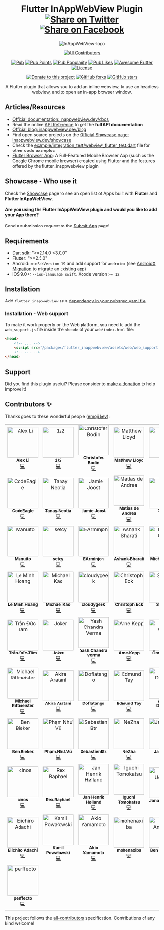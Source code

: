 <div align="center">

# Flutter InAppWebView Plugin [![Share on Twitter](https://img.shields.io/twitter/url/http/shields.io.svg?style=social)](https://twitter.com/intent/tweet?text=Flutter%20InAppBrowser%20plugin!&url=https://github.com/pichillilorenzo/flutter_inappwebview&hashtags=flutter,flutterio,dart,dartlang,webview) [![Share on Facebook](https://img.shields.io/badge/share-facebook-blue.svg?longCache=true&style=flat&colorB=%234267b2)](https://www.facebook.com/sharer/sharer.php?u=https%3A//github.com/pichillilorenzo/flutter_inappwebview)

![InAppWebView-logo](https://user-images.githubusercontent.com/5956938/195422744-bdcfed16-73f0-4bc9-94ab-ecf10771a1c4.png)

<!-- ALL-CONTRIBUTORS-BADGE:START - Do not remove or modify this section -->
[![All Contributors](https://img.shields.io/badge/all_contributors-53-orange.svg?style=flat-square)](#contributors-)
<!-- ALL-CONTRIBUTORS-BADGE:END -->

[![Pub](https://img.shields.io/pub/v/flutter_inappwebview?include_prereleases)](https://pub.dartlang.org/packages/flutter_inappwebview)
[![Pub Points](https://img.shields.io/pub/points/flutter_inappwebview)](https://pub.dev/packages/flutter_inappwebview/score)
[![Pub Popularity](https://img.shields.io/pub/popularity/flutter_inappwebview)](https://pub.dev/packages/flutter_inappwebview/score)
[![Pub Likes](https://img.shields.io/pub/likes/flutter_inappwebview)](https://pub.dev/packages/flutter_inappwebview/score)
[![Awesome Flutter](https://img.shields.io/badge/Awesome-Flutter-blue.svg?longCache=true&style=flat-square)](https://stackoverflow.com/questions/tagged/flutter-inappwebview)
[![License](https://img.shields.io/badge/License-Apache%202.0-blue.svg)](/LICENSE)

[![Donate to this project](https://img.shields.io/badge/support-donate-yellow.svg)](https://inappwebview.dev/donate/)
[![GitHub forks](https://img.shields.io/github/forks/pichillilorenzo/flutter_inappwebview?style=social)](https://github.com/pichillilorenzo/flutter_inappwebview)
[![GitHub stars](https://img.shields.io/github/stars/pichillilorenzo/flutter_inappwebview?style=social)](https://github.com/pichillilorenzo/flutter_inappwebview)

A Flutter plugin that allows you to add an inline webview, to use an headless webview, and to open an in-app browser window.

</div>

## Articles/Resources

- [Official documentation: inappwebview.dev/docs](https://inappwebview.dev/docs/)
- Read the online [API Reference](https://pub.dartlang.org/documentation/flutter_inappwebview/latest/) to get the **full API documentation**.
- [Official blog: inappwebview.dev/blog](https://inappwebview.dev/blog/)
- Find open source projects on the [Official Showcase page: inappwebview.dev/showcase](https://inappwebview.dev/showcase/)
- Check the [example/integration_test/webview_flutter_test.dart](/example/integration_test/webview_flutter_test.dart) file for other code examples
- [Flutter Browser App](https://github.com/pichillilorenzo/flutter_browser_app): A Full-Featured Mobile Browser App (such as the Google Chrome mobile browser) created using Flutter and the features offered by the flutter_inappwebview plugin

## Showcase - Who use it

Check the [Showcase](https://inappwebview.dev/showcase/) page to see an open list of Apps built with **Flutter** and **Flutter InAppWebView**.

#### Are you using the **Flutter InAppWebView** plugin and would you like to add your App there?

Send a submission request to the [Submit App](https://inappwebview.dev/submit-app/) page!

## Requirements

- Dart sdk: ">=2.14.0 <3.0.0"
- Flutter: ">=2.5.0"
- Android: `minSdkVersion 19` and add support for `androidx` (see [AndroidX Migration](https://flutter.dev/docs/development/androidx-migration) to migrate an existing app)
- iOS 9.0+: `--ios-language swift`, Xcode version `>= 12`

## Installation

Add `flutter_inappwebview` as a [dependency in your pubspec.yaml file](https://flutter.io/using-packages/).

### Installation - Web support

To make it work properly on the Web platform, you need to add the `web_support.js` file inside the `<head>` of your `web/index.html` file:

```html
<head>
    <!-- ... -->
    <script src="/packages/flutter_inappwebview/assets/web/web_support.js" defer></script>
    <!-- ... -->
</head>
```  

## Support

Did you find this plugin useful? Please consider to [make a donation](https://inappwebview.dev/donate/) to help improve it!

## Contributors ✨

Thanks goes to these wonderful people ([emoji key](https://allcontributors.org/docs/en/emoji-key)):

<!-- ALL-CONTRIBUTORS-LIST:START - Do not remove or modify this section -->
<!-- prettier-ignore-start -->
<!-- markdownlint-disable -->
<table>
  <tbody>
    <tr>
      <td align="center"><a href="https://blog.alexv525.com/"><img src="https://avatars.githubusercontent.com/u/15884415?v=4?s=100" width="100px;" alt="Alex Li"/><br /><sub><b>Alex Li</b></sub></a><br /><a href="https://github.com/pichillilorenzo/flutter_inappwebview/commits?author=AlexV525" title="Code">💻</a></td>
      <td align="center"><a href="https://github.com/crazecoder"><img src="https://avatars.githubusercontent.com/u/18387906?v=4?s=100" width="100px;" alt="1/2"/><br /><sub><b>1/2</b></sub></a><br /><a href="https://github.com/pichillilorenzo/flutter_inappwebview/commits?author=crazecoder" title="Code">💻</a></td>
      <td align="center"><a href="https://github.com/cbodin"><img src="https://avatars.githubusercontent.com/u/220255?v=4?s=100" width="100px;" alt="Christofer Bodin"/><br /><sub><b>Christofer Bodin</b></sub></a><br /><a href="https://github.com/pichillilorenzo/flutter_inappwebview/commits?author=cbodin" title="Code">💻</a></td>
      <td align="center"><a href="https://github.com/matthewlloyd"><img src="https://avatars.githubusercontent.com/u/2041996?v=4?s=100" width="100px;" alt="Matthew Lloyd"/><br /><sub><b>Matthew Lloyd</b></sub></a><br /><a href="https://github.com/pichillilorenzo/flutter_inappwebview/commits?author=matthewlloyd" title="Code">💻</a></td>
      <td align="center"><a href="https://github.com/carloserazo47"><img src="https://avatars.githubusercontent.com/u/83635384?v=4?s=100" width="100px;" alt="C E"/><br /><sub><b>C E</b></sub></a><br /><a href="https://github.com/pichillilorenzo/flutter_inappwebview/commits?author=carloserazo47" title="Code">💻</a></td>
      <td align="center"><a href="https://github.com/robsonmeemo"><img src="https://avatars.githubusercontent.com/u/47990393?v=4?s=100" width="100px;" alt="Robson Araujo"/><br /><sub><b>Robson Araujo</b></sub></a><br /><a href="https://github.com/pichillilorenzo/flutter_inappwebview/commits?author=robsonmeemo" title="Code">💻</a></td>
      <td align="center"><a href="https://github.com/ryanhz"><img src="https://avatars.githubusercontent.com/u/1142612?v=4?s=100" width="100px;" alt="Ryan"/><br /><sub><b>Ryan</b></sub></a><br /><a href="https://github.com/pichillilorenzo/flutter_inappwebview/commits?author=ryanhz" title="Code">💻</a></td>
    </tr>
    <tr>
      <td align="center"><a href="https://codeeagle.github.io/"><img src="https://avatars.githubusercontent.com/u/2311352?v=4?s=100" width="100px;" alt="CodeEagle"/><br /><sub><b>CodeEagle</b></sub></a><br /><a href="https://github.com/pichillilorenzo/flutter_inappwebview/commits?author=CodeEagle" title="Code">💻</a></td>
      <td align="center"><a href="https://github.com/tneotia"><img src="https://avatars.githubusercontent.com/u/50850142?v=4?s=100" width="100px;" alt="Tanay Neotia"/><br /><sub><b>Tanay Neotia</b></sub></a><br /><a href="https://github.com/pichillilorenzo/flutter_inappwebview/commits?author=tneotia" title="Code">💻</a></td>
      <td align="center"><a href="https://github.com/panndoraBoo"><img src="https://avatars.githubusercontent.com/u/8928207?v=4?s=100" width="100px;" alt="Jamie Joost"/><br /><sub><b>Jamie Joost</b></sub></a><br /><a href="https://github.com/pichillilorenzo/flutter_inappwebview/commits?author=panndoraBoo" title="Code">💻</a></td>
      <td align="center"><a href="https://deandreamatias.com/"><img src="https://avatars.githubusercontent.com/u/21011641?v=4?s=100" width="100px;" alt="Matias de Andrea"/><br /><sub><b>Matias de Andrea</b></sub></a><br /><a href="https://github.com/pichillilorenzo/flutter_inappwebview/commits?author=deandreamatias" title="Code">💻</a></td>
      <td align="center"><a href="https://blog.csdn.net/j550341130"><img src="https://avatars.githubusercontent.com/u/17899073?v=4?s=100" width="100px;" alt="YouCii"/><br /><sub><b>YouCii</b></sub></a><br /><a href="https://github.com/pichillilorenzo/flutter_inappwebview/commits?author=YouCii" title="Code">💻</a></td>
      <td align="center"><a href="https://github.com/cutzmf"><img src="https://avatars.githubusercontent.com/u/1662033?v=4?s=100" width="100px;" alt="Salnikov Sergey"/><br /><sub><b>Salnikov Sergey</b></sub></a><br /><a href="https://github.com/pichillilorenzo/flutter_inappwebview/commits?author=cutzmf" title="Code">💻</a></td>
      <td align="center"><a href="https://github.com/a00012025"><img src="https://avatars.githubusercontent.com/u/12824216?v=4?s=100" width="100px;" alt="Po-Jui Chen"/><br /><sub><b>Po-Jui Chen</b></sub></a><br /><a href="https://github.com/pichillilorenzo/flutter_inappwebview/commits?author=a00012025" title="Code">💻</a></td>
    </tr>
    <tr>
      <td align="center"><a href="https://github.com/Manuito83"><img src="https://avatars.githubusercontent.com/u/4816367?v=4?s=100" width="100px;" alt="Manuito"/><br /><sub><b>Manuito</b></sub></a><br /><a href="https://github.com/pichillilorenzo/flutter_inappwebview/commits?author=Manuito83" title="Code">💻</a></td>
      <td align="center"><a href="https://github.com/setcy"><img src="https://avatars.githubusercontent.com/u/86180691?v=4?s=100" width="100px;" alt="setcy"/><br /><sub><b>setcy</b></sub></a><br /><a href="https://github.com/pichillilorenzo/flutter_inappwebview/commits?author=setcy" title="Code">💻</a></td>
      <td align="center"><a href="https://github.com/EArminjon2"><img src="https://avatars.githubusercontent.com/u/92172436?v=4?s=100" width="100px;" alt="EArminjon"/><br /><sub><b>EArminjon</b></sub></a><br /><a href="https://github.com/pichillilorenzo/flutter_inappwebview/commits?author=EArminjon2" title="Code">💻</a></td>
      <td align="center"><a href="https://www.linkedin.com/in/ashank-bharati-497989127/"><img src="https://avatars.githubusercontent.com/u/22197948?v=4?s=100" width="100px;" alt="Ashank Bharati"/><br /><sub><b>Ashank Bharati</b></sub></a><br /><a href="https://github.com/pichillilorenzo/flutter_inappwebview/commits?author=ashank96" title="Code">💻</a></td>
      <td align="center"><a href="https://dart.art/"><img src="https://avatars.githubusercontent.com/u/1755207?v=4?s=100" width="100px;" alt="Michael Chow"/><br /><sub><b>Michael Chow</b></sub></a><br /><a href="https://github.com/pichillilorenzo/flutter_inappwebview/commits?author=chownation" title="Code">💻</a></td>
      <td align="center"><a href="https://github.com/RodXander"><img src="https://avatars.githubusercontent.com/u/23609784?v=4?s=100" width="100px;" alt="Osvaldo Saez"/><br /><sub><b>Osvaldo Saez</b></sub></a><br /><a href="https://github.com/pichillilorenzo/flutter_inappwebview/commits?author=RodXander" title="Code">💻</a></td>
      <td align="center"><a href="https://github.com/rsydor"><img src="https://avatars.githubusercontent.com/u/79581663?v=4?s=100" width="100px;" alt="rsydor"/><br /><sub><b>rsydor</b></sub></a><br /><a href="https://github.com/pichillilorenzo/flutter_inappwebview/commits?author=rsydor" title="Code">💻</a></td>
    </tr>
    <tr>
      <td align="center"><a href="https://github.com/hoanglm4"><img src="https://avatars.githubusercontent.com/u/7067757?v=4?s=100" width="100px;" alt="Le Minh Hoang"/><br /><sub><b>Le Minh Hoang</b></sub></a><br /><a href="https://github.com/pichillilorenzo/flutter_inappwebview/commits?author=hoanglm4" title="Code">💻</a></td>
      <td align="center"><a href="https://github.com/Miiha"><img src="https://avatars.githubusercontent.com/u/3897167?v=4?s=100" width="100px;" alt="Michael Kao"/><br /><sub><b>Michael Kao</b></sub></a><br /><a href="https://github.com/pichillilorenzo/flutter_inappwebview/commits?author=Miiha" title="Code">💻</a></td>
      <td align="center"><a href="https://github.com/cloudygeek"><img src="https://avatars.githubusercontent.com/u/6059542?v=4?s=100" width="100px;" alt="cloudygeek"/><br /><sub><b>cloudygeek</b></sub></a><br /><a href="https://github.com/pichillilorenzo/flutter_inappwebview/commits?author=cloudygeek" title="Code">💻</a></td>
      <td align="center"><a href="https://github.com/chreck"><img src="https://avatars.githubusercontent.com/u/8030398?v=4?s=100" width="100px;" alt="Christoph Eck"/><br /><sub><b>Christoph Eck</b></sub></a><br /><a href="https://github.com/pichillilorenzo/flutter_inappwebview/commits?author=chreck" title="Code">💻</a></td>
      <td align="center"><a href="https://github.com/Ser1ous"><img src="https://avatars.githubusercontent.com/u/4497968?v=4?s=100" width="100px;" alt="Ser1ous"/><br /><sub><b>Ser1ous</b></sub></a><br /><a href="https://github.com/pichillilorenzo/flutter_inappwebview/commits?author=Ser1ous" title="Code">💻</a></td>
      <td align="center"><a href="https://spacelaunchnow.me/"><img src="https://avatars.githubusercontent.com/u/4519230?v=4?s=100" width="100px;" alt="Caleb Jones"/><br /><sub><b>Caleb Jones</b></sub></a><br /><a href="https://github.com/pichillilorenzo/flutter_inappwebview/commits?author=ItsCalebJones" title="Code">💻</a></td>
      <td align="center"><a href="https://sungazer.io/"><img src="https://avatars.githubusercontent.com/u/6215122?v=4?s=100" width="100px;" alt="Saverio Murgia"/><br /><sub><b>Saverio Murgia</b></sub></a><br /><a href="https://github.com/pichillilorenzo/flutter_inappwebview/commits?author=savy-91" title="Code">💻</a></td>
    </tr>
    <tr>
      <td align="center"><a href="https://github.com/tranductam2802"><img src="https://avatars.githubusercontent.com/u/4957579?v=4?s=100" width="100px;" alt="Trần Đức Tâm"/><br /><sub><b>Trần Đức Tâm</b></sub></a><br /><a href="https://github.com/pichillilorenzo/flutter_inappwebview/commits?author=tranductam2802" title="Code">💻</a></td>
      <td align="center"><a href="https://pcqpcq.me/"><img src="https://avatars.githubusercontent.com/u/1411571?v=4?s=100" width="100px;" alt="Joker"/><br /><sub><b>Joker</b></sub></a><br /><a href="https://github.com/pichillilorenzo/flutter_inappwebview/commits?author=pcqpcq" title="Code">💻</a></td>
      <td align="center"><a href="https://www.linkedin.com/in/ycv005/"><img src="https://avatars.githubusercontent.com/u/26734819?v=4?s=100" width="100px;" alt="Yash Chandra Verma"/><br /><sub><b>Yash Chandra Verma</b></sub></a><br /><a href="https://github.com/pichillilorenzo/flutter_inappwebview/commits?author=ycv005" title="Code">💻</a></td>
      <td align="center"><a href="https://github.com/arneke"><img src="https://avatars.githubusercontent.com/u/425235?v=4?s=100" width="100px;" alt="Arne Kepp"/><br /><sub><b>Arne Kepp</b></sub></a><br /><a href="https://github.com/pichillilorenzo/flutter_inappwebview/commits?author=arneke" title="Code">💻</a></td>
      <td align="center"><a href="https://omralcrt.github.io/"><img src="https://avatars.githubusercontent.com/u/12418327?v=4?s=100" width="100px;" alt="Ömral Cörüt"/><br /><sub><b>Ömral Cörüt</b></sub></a><br /><a href="https://github.com/pichillilorenzo/flutter_inappwebview/commits?author=omralcrt" title="Code">💻</a></td>
      <td align="center"><a href="https://github.com/albatrosify"><img src="https://avatars.githubusercontent.com/u/64252708?v=4?s=100" width="100px;" alt="LrdHelmchen"/><br /><sub><b>LrdHelmchen</b></sub></a><br /><a href="https://github.com/pichillilorenzo/flutter_inappwebview/commits?author=albatrosify" title="Code">💻</a></td>
      <td align="center"><a href="https://ungapps.com/"><img src="https://avatars.githubusercontent.com/u/8141036?v=4?s=100" width="100px;" alt="Steven Gunanto"/><br /><sub><b>Steven Gunanto</b></sub></a><br /><a href="https://github.com/pichillilorenzo/flutter_inappwebview/commits?author=gunantosteven" title="Code">💻</a></td>
    </tr>
    <tr>
      <td align="center"><a href="https://schlau.bi/"><img src="https://avatars.githubusercontent.com/u/16060205?v=4?s=100" width="100px;" alt="Michael Rittmeister"/><br /><sub><b>Michael Rittmeister</b></sub></a><br /><a href="https://github.com/pichillilorenzo/flutter_inappwebview/commits?author=DRSchlaubi" title="Code">💻</a></td>
      <td align="center"><a href="https://aakira.app/"><img src="https://avatars.githubusercontent.com/u/3386962?v=4?s=100" width="100px;" alt="Akira Aratani"/><br /><sub><b>Akira Aratani</b></sub></a><br /><a href="https://github.com/pichillilorenzo/flutter_inappwebview/commits?author=AAkira" title="Code">💻</a></td>
      <td align="center"><a href="https://github.com/Doflatango"><img src="https://avatars.githubusercontent.com/u/3091033?v=4?s=100" width="100px;" alt="Doflatango"/><br /><sub><b>Doflatango</b></sub></a><br /><a href="https://github.com/pichillilorenzo/flutter_inappwebview/commits?author=Doflatango" title="Code">💻</a></td>
      <td align="center"><a href="https://github.com/Eddayy"><img src="https://avatars.githubusercontent.com/u/17043852?v=4?s=100" width="100px;" alt="Edmund Tay"/><br /><sub><b>Edmund Tay</b></sub></a><br /><a href="https://github.com/pichillilorenzo/flutter_inappwebview/commits?author=Eddayy" title="Code">💻</a></td>
      <td align="center"><a href="https://andreidiaconu.com/"><img src="https://avatars.githubusercontent.com/u/1402046?v=4?s=100" width="100px;" alt="Andrei Diaconu"/><br /><sub><b>Andrei Diaconu</b></sub></a><br /><a href="https://github.com/pichillilorenzo/flutter_inappwebview/commits?author=andreidiaconu" title="Code">💻</a></td>
      <td align="center"><a href="https://github.com/plateaukao"><img src="https://avatars.githubusercontent.com/u/4084738?v=4?s=100" width="100px;" alt="Daniel Kao"/><br /><sub><b>Daniel Kao</b></sub></a><br /><a href="https://github.com/pichillilorenzo/flutter_inappwebview/commits?author=plateaukao" title="Code">💻</a></td>
      <td align="center"><a href="https://github.com/xtyxtyx"><img src="https://avatars.githubusercontent.com/u/15033141?v=4?s=100" width="100px;" alt="xuty"/><br /><sub><b>xuty</b></sub></a><br /><a href="https://github.com/pichillilorenzo/flutter_inappwebview/commits?author=xtyxtyx" title="Code">💻</a></td>
    </tr>
    <tr>
      <td align="center"><a href="https://bieker.ninja/"><img src="https://avatars.githubusercontent.com/u/818880?v=4?s=100" width="100px;" alt="Ben Bieker"/><br /><sub><b>Ben Bieker</b></sub></a><br /><a href="https://github.com/pichillilorenzo/flutter_inappwebview/commits?author=wwwdata" title="Code">💻</a></td>
      <td align="center"><a href="https://github.com/phamnhuvu-dev"><img src="https://avatars.githubusercontent.com/u/22906656?v=4?s=100" width="100px;" alt="Phạm Như Vũ"/><br /><sub><b>Phạm Như Vũ</b></sub></a><br /><a href="https://github.com/pichillilorenzo/flutter_inappwebview/commits?author=phamnhuvu-dev" title="Code">💻</a></td>
      <td align="center"><a href="https://github.com/SebastienBtr"><img src="https://avatars.githubusercontent.com/u/18089010?v=4?s=100" width="100px;" alt="SebastienBtr"/><br /><sub><b>SebastienBtr</b></sub></a><br /><a href="https://github.com/pichillilorenzo/flutter_inappwebview/commits?author=SebastienBtr" title="Code">💻</a></td>
      <td align="center"><a href="https://github.com/fattiger00"><img src="https://avatars.githubusercontent.com/u/38494401?v=4?s=100" width="100px;" alt="NeZha"/><br /><sub><b>NeZha</b></sub></a><br /><a href="https://github.com/pichillilorenzo/flutter_inappwebview/commits?author=fattiger00" title="Code">💻</a></td>
      <td align="center"><a href="https://github.com/klydra"><img src="https://avatars.githubusercontent.com/u/40038209?v=4?s=100" width="100px;" alt="Jan Klinge"/><br /><sub><b>Jan Klinge</b></sub></a><br /><a href="https://github.com/pichillilorenzo/flutter_inappwebview/commits?author=klydra" title="Code">💻</a></td>
      <td align="center"><a href="https://github.com/PauloDurrerMelo"><img src="https://avatars.githubusercontent.com/u/29310557?v=4?s=100" width="100px;" alt="PauloDurrerMelo"/><br /><sub><b>PauloDurrerMelo</b></sub></a><br /><a href="https://github.com/pichillilorenzo/flutter_inappwebview/commits?author=PauloDurrerMelo" title="Code">💻</a></td>
      <td align="center"><a href="https://github.com/benmeemo"><img src="https://avatars.githubusercontent.com/u/47991706?v=4?s=100" width="100px;" alt="benmeemo"/><br /><sub><b>benmeemo</b></sub></a><br /><a href="https://github.com/pichillilorenzo/flutter_inappwebview/commits?author=benmeemo" title="Code">💻</a></td>
    </tr>
    <tr>
      <td align="center"><a href="https://github.com/cinos1"><img src="https://avatars.githubusercontent.com/u/19343437?v=4?s=100" width="100px;" alt="cinos"/><br /><sub><b>cinos</b></sub></a><br /><a href="https://github.com/pichillilorenzo/flutter_inappwebview/commits?author=cinos1" title="Code">💻</a></td>
      <td align="center"><a href="https://xraph.com/"><img src="https://avatars.githubusercontent.com/u/11243590?v=4?s=100" width="100px;" alt="Rex Raphael"/><br /><sub><b>Rex Raphael</b></sub></a><br /><a href="https://github.com/pichillilorenzo/flutter_inappwebview/commits?author=juicycleff" title="Code">💻</a></td>
      <td align="center"><a href="https://github.com/Sense545"><img src="https://avatars.githubusercontent.com/u/769406?v=4?s=100" width="100px;" alt="Jan Henrik Høiland"/><br /><sub><b>Jan Henrik Høiland</b></sub></a><br /><a href="https://github.com/pichillilorenzo/flutter_inappwebview/commits?author=Sense545" title="Code">💻</a></td>
      <td align="center"><a href="https://github.com/igtm"><img src="https://avatars.githubusercontent.com/u/6331737?v=4?s=100" width="100px;" alt="Iguchi Tomokatsu"/><br /><sub><b>Iguchi Tomokatsu</b></sub></a><br /><a href="https://github.com/pichillilorenzo/flutter_inappwebview/commits?author=igtm" title="Code">💻</a></td>
      <td align="center"><a href="https://uekoetter.dev/"><img src="https://avatars.githubusercontent.com/u/1270149?v=4?s=100" width="100px;" alt="Jonas Uekötter"/><br /><sub><b>Jonas Uekötter</b></sub></a><br /><a href="https://github.com/pichillilorenzo/flutter_inappwebview/commits?author=ueman" title="Documentation">📖</a></td>
      <td align="center"><a href="https://github.com/emakar"><img src="https://avatars.githubusercontent.com/u/7767193?v=4?s=100" width="100px;" alt="emakar"/><br /><sub><b>emakar</b></sub></a><br /><a href="https://github.com/pichillilorenzo/flutter_inappwebview/commits?author=emakar" title="Code">💻</a></td>
      <td align="center"><a href="https://weibo.com/magicrolan"><img src="https://avatars.githubusercontent.com/u/671431?v=4?s=100" width="100px;" alt="liasica"/><br /><sub><b>liasica</b></sub></a><br /><a href="https://github.com/pichillilorenzo/flutter_inappwebview/commits?author=liasica" title="Code">💻</a></td>
    </tr>
    <tr>
      <td align="center"><a href="https://github.com/addie9000"><img src="https://avatars.githubusercontent.com/u/2036910?v=4?s=100" width="100px;" alt="Eiichiro Adachi"/><br /><sub><b>Eiichiro Adachi</b></sub></a><br /><a href="https://github.com/pichillilorenzo/flutter_inappwebview/commits?author=addie9000" title="Code">💻</a></td>
      <td align="center"><a href="https://github.com/kamilpowalowski"><img src="https://avatars.githubusercontent.com/u/83073?v=4?s=100" width="100px;" alt="Kamil Powałowski"/><br /><sub><b>Kamil Powałowski</b></sub></a><br /><a href="https://github.com/pichillilorenzo/flutter_inappwebview/commits?author=kamilpowalowski" title="Code">💻</a></td>
      <td align="center"><a href="https://github.com/akioyamamoto1977"><img src="https://avatars.githubusercontent.com/u/429219?v=4?s=100" width="100px;" alt="Akio Yamamoto"/><br /><sub><b>Akio Yamamoto</b></sub></a><br /><a href="https://github.com/pichillilorenzo/flutter_inappwebview/commits?author=akioyamamoto1977" title="Code">💻</a></td>
      <td align="center"><a href="https://github.com/mohenaxiba"><img src="https://avatars.githubusercontent.com/u/7977540?v=4?s=100" width="100px;" alt="mohenaxiba"/><br /><sub><b>mohenaxiba</b></sub></a><br /><a href="https://github.com/pichillilorenzo/flutter_inappwebview/commits?author=mohenaxiba" title="Code">💻</a></td>
      <td align="center"><a href="http://www.acidic.co.nz"><img src="https://avatars.githubusercontent.com/u/1319813?v=4?s=100" width="100px;" alt="Ben Anderson"/><br /><sub><b>Ben Anderson</b></sub></a><br /><a href="https://github.com/pichillilorenzo/flutter_inappwebview/commits?author=bagedevimo" title="Code">💻</a></td>
      <td align="center"><a href="https://github.com/daanporon"><img src="https://avatars.githubusercontent.com/u/71901?v=4?s=100" width="100px;" alt="Daan Poron"/><br /><sub><b>Daan Poron</b></sub></a><br /><a href="#security-daanporon" title="Security">🛡️</a></td>
      <td align="center"><a href="https://yuki0311.com"><img src="https://avatars.githubusercontent.com/u/34892635?v=4?s=100" width="100px;" alt="ふぁ"/><br /><sub><b>ふぁ</b></sub></a><br /><a href="https://github.com/pichillilorenzo/flutter_inappwebview/commits?author=fa0311" title="Code">💻</a></td>
    </tr>
    <tr>
      <td align="center"><a href="https://github.com/perffecto"><img src="https://avatars.githubusercontent.com/u/2116618?v=4?s=100" width="100px;" alt="perffecto"/><br /><sub><b>perffecto</b></sub></a><br /><a href="https://github.com/pichillilorenzo/flutter_inappwebview/commits?author=perffecto" title="Code">💻</a></td>
    </tr>
  </tbody>
</table>

<!-- markdownlint-restore -->
<!-- prettier-ignore-end -->

<!-- ALL-CONTRIBUTORS-LIST:END -->

This project follows the [all-contributors](https://github.com/all-contributors/all-contributors) specification. Contributions of any kind welcome!